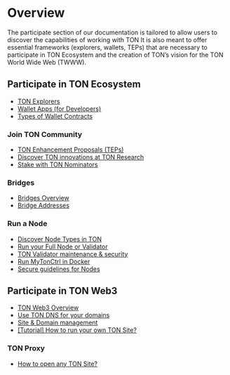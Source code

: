 # Overview

The participate section of our documentation is tailored to allow users to discover the capabilities of working with TON
It is also meant to offer essential frameworks (explorers, wallets, TEPs) that are necessary to participate in TON Ecosystem and the creation of TON’s vision for the TON World Wide Web (TWWW).

## Participate in TON Ecosystem

- [TON Explorers](/participate/explorers)
- [Wallet Apps (for Developers)](/participate/wallets/apps)
- [Types of Wallet Contracts](/participate/wallets/contracts)

### Join TON Community

- [TON Enhancement Proposals (TEPs)](https://github.com/ton-blockchain/TEPs)
- [Discover TON innovations at TON Research](https://tonresear.ch/)
- [Stake with TON Nominators](/participate/network-maintenance/nominators)

### Bridges

- [Bridges Overview](/participate/crosschain/overview)
- [Bridge Addresses](/participate/crosschain/bridge-addresses)

### Run a Node

- [Discover Node Types in TON](/participate/nodes/node-types)
- [Run your Full Node or Validator](/participate/run-nodes/full-node)
- [TON Validator maintenance & security](/participate/nodes/node-maintenance-and-security)
- [Run MyTonCtrl in Docker](/participate/run-nodes/run-docker)
- [Secure guidelines for Nodes](/participate/run-nodes/secure-guidelines)

## Participate in TON Web3

- [TON Web3 Overview](/participate/web3/overview)
- [Use TON DNS for your domains](/participate/web3/dns)
- [Site & Domain management](/participate/web3/site-management)
- [\[Tutorial\] How to run your own TON Site?](/develop/dapps/tutorials/how-to-run-ton-site)

### TON Proxy

- [How to open any TON Site?](/participate/web3/how-to-open-any-ton-site)
